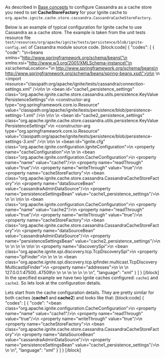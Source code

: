 As described in [Base concepts](doc:base-concepts) to configure Cassandra as a cache store you need to set **CacheStoreFactory** for your Ignite cache to `org.apache.ignite.cache.store.cassandra.CassandraCacheStoreFactory`.

Below is an example of typical configuration for Ignite cache to use Cassandra as a cache store. The example is taken from the unit tests resource file `test/resources/org/apache/ignite/tests/persistence/blob/ignite-config.xml` of Cassandra module source code.
[block:code]
{
  "codes": [
    {
      "code": "<?xml version=\"1.0\" encoding=\"UTF-8\"?>\n<beans xmlns=\"http://www.springframework.org/schema/beans\"\n       xmlns:xsi=\"http://www.w3.org/2001/XMLSchema-instance\"\n       xsi:schemaLocation=\"\n        http://www.springframework.org/schema/beans\n        http://www.springframework.org/schema/beans/spring-beans.xsd\">\n\n    <!-- Cassandra connection settings -->\n    <import resource=\"classpath:org/apache/ignite/tests/cassandra/connection-settings.xml\" />\n\n    <!-- Persistence settings for 'cache1' -->\n    <bean id=\"cache1_persistence_settings\" class=\"org.apache.ignite.cache.store.cassandra.utils.persistence.KeyValuePersistenceSettings\">\n        <constructor-arg type=\"org.springframework.core.io.Resource\" value=\"classpath:org/apache/ignite/tests/persistence/blob/persistence-settings-1.xml\" />\n    </bean>\n\n    <!-- Persistence settings for 'cache2' -->\n    <bean id=\"cache2_persistence_settings\" class=\"org.apache.ignite.cache.store.cassandra.utils.persistence.KeyValuePersistenceSettings\">\n        <constructor-arg type=\"org.springframework.core.io.Resource\" value=\"classpath:org/apache/ignite/tests/persistence/blob/persistence-settings-3.xml\" />\n    </bean>\n\n    <!-- Ignite configuration -->\n    <bean id=\"ignite.cfg\" class=\"org.apache.ignite.configuration.IgniteConfiguration\">\n        <property name=\"cacheConfiguration\">\n            <list>\n                <!-- Configuring persistence for \"cache1\" cache -->\n                <bean class=\"org.apache.ignite.configuration.CacheConfiguration\">\n                    <property name=\"name\" value=\"cache1\"/>\n                    <property name=\"readThrough\" value=\"true\"/>\n                    <property name=\"writeThrough\" value=\"true\"/>\n                    <property name=\"cacheStoreFactory\">\n                        <bean class=\"org.apache.ignite.cache.store.cassandra.CassandraCacheStoreFactory\">\n                            <property name=\"dataSourceBean\" value=\"cassandraAdminDataSource\"/>\n                            <property name=\"persistenceSettingsBean\" value=\"cache1_persistence_settings\"/>\n                        </bean>\n                    </property>\n                </bean>\n\n                <!-- Configuring persistence for \"cache2\" cache -->\n                <bean class=\"org.apache.ignite.configuration.CacheConfiguration\">\n                    <property name=\"name\" value=\"cache2\"/>\n                    <property name=\"readThrough\" value=\"true\"/>\n                    <property name=\"writeThrough\" value=\"true\"/>\n                    <property name=\"cacheStoreFactory\">\n                        <bean class=\"org.apache.ignite.cache.store.cassandra.CassandraCacheStoreFactory\">\n                            <property name=\"dataSourceBean\" value=\"cassandraAdminDataSource\"/>\n                            <property name=\"persistenceSettingsBean\" value=\"cache2_persistence_settings\"/>\n                        </bean>\n                    </property>\n                </bean>\n            </list>\n        </property>\n\n        <!-- Explicitly configure TCP discovery SPI to provide list of initial nodes. -->\n        <property name=\"discoverySpi\">\n            <bean class=\"org.apache.ignite.spi.discovery.tcp.TcpDiscoverySpi\">\n                <property name=\"ipFinder\">\n                    <!--\n                        Ignite provides several options for automatic discovery that can be used\n                        instead os static IP based discovery. For information on all options refer\n                        to our documentation: http://apacheignite.readme.io/docs/cluster-config\n                    -->\n                    <!-- Uncomment static IP finder to enable static-based discovery of initial nodes. -->\n                    <!--<bean class=\"org.apache.ignite.spi.discovery.tcp.ipfinder.vm.TcpDiscoveryVmIpFinder\">-->\n                    <bean class=\"org.apache.ignite.spi.discovery.tcp.ipfinder.multicast.TcpDiscoveryMulticastIpFinder\">\n                        <property name=\"addresses\">\n                            <list>\n                                <!-- In distributed environment, replace with actual host IP address. -->\n                                <value>127.0.0.1:47500..47509</value>\n                            </list>\n                        </property>\n                    </bean>\n                </property>\n            </bean>\n        </property>\n    </bean>\n</beans>",
      "language": "xml"
    }
  ]
}
[/block]
In the specified example we have two Ignite caches configured: `cache1` and `cache2`. So lets look at the configuration details.

Lets start from the cache configuration details. They are pretty similar for both caches (**cache1** and **cache2**) and looks like that:
[block:code]
{
  "codes": [
    {
      "code": "<bean class=\"org.apache.ignite.configuration.CacheConfiguration\">\n    <property name=\"name\" value=\"cache1\"/>\n    <property name=\"readThrough\" value=\"true\"/>\n    <property name=\"writeThrough\" value=\"true\"/>\n    <property name=\"cacheStoreFactory\">\n        <bean class=\"org.apache.ignite.cache.store.cassandra.CassandraCacheStoreFactory\">\n            <property name=\"dataSourceBean\" value=\"cassandraAdminDataSource\"/>\n            <property name=\"persistenceSettingsBean\" value=\"cache1_persistence_settings\"/>\n        </bean>\n    </property>\n</bean>",
      "language": "xml"
    }
  ]
}
[/block]
